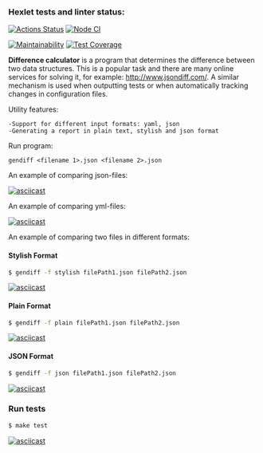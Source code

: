 ### Hexlet tests and linter status:

[![Actions Status](https://github.com/NatalyKT/backend-project-lvl2/workflows/hexlet-check/badge.svg)](https://github.com/NatalyKT/backend-project-lvl2/actions)
[![Node CI](https://github.com/NatalyKT/backend-project-lvl2/actions/workflows/gendiff-check.yml/badge.svg)](https://github.com/NatalyKT/backend-project-lvl2/actions/workflows/gendiff-check.yml)

[![Maintainability](https://api.codeclimate.com/v1/badges/ba4c99af1846d4a06aa3/maintainability)](https://codeclimate.com/github/NatalyKT/backend-project-lvl2/maintainability)
[![Test Coverage](https://api.codeclimate.com/v1/badges/ba4c99af1846d4a06aa3/test_coverage)](https://codeclimate.com/github/NatalyKT/backend-project-lvl2/test_coverage)

**Difference calculator** is a program that determines the difference between two data structures. This is a popular task and there are many online services for solving it, for example: http://www.jsondiff.com/. A similar mechanism is used when outputting tests or when automatically tracking changes in configuration files.

Utility features:

    -Support for different input formats: yaml, json
    -Generating a report in plain text, stylish and json format

Run program:

`gendiff <filename 1>.json <filename 2>.json`

An example of comparing json-files:

[![asciicast](https://asciinema.org/a/Hqd3lvCK4vtA3u2SuSkHGHkRs.svg)](https://asciinema.org/a/Hqd3lvCK4vtA3u2SuSkHGHkRs)

An example of comparing yml-files:

[![asciicast](https://asciinema.org/a/X6xMTSOTEWCeyAUTGcg0cCZBa.svg)](https://asciinema.org/a/X6xMTSOTEWCeyAUTGcg0cCZBa)

An example of comparing two files in different formats:

#### Stylish Format

```sh
$ gendiff -f stylish filePath1.json filePath2.json
```

[![asciicast](https://asciinema.org/a/kFEMTVqKORwT23Fv1Xzapth3g.svg)](https://asciinema.org/a/kFEMTVqKORwT23Fv1Xzapth3g)

#### Plain Format

```sh
$ gendiff -f plain filePath1.json filePath2.json
```

[![asciicast](https://asciinema.org/a/ujEH7qHrhQvtCjngFnlDCb5Mz.svg)](https://asciinema.org/a/ujEH7qHrhQvtCjngFnlDCb5Mz)

#### JSON Format

```sh
$ gendiff -f json filePath1.json filePath2.json
```

[![asciicast](https://asciinema.org/a/7rHiej9nlsnesskAN5mwzMLCK.svg)](https://asciinema.org/a/7rHiej9nlsnesskAN5mwzMLCK)

### Run tests

```sh
$ make test
```

[![asciicast](https://asciinema.org/a/ZJImU7ndq34Y3JL5dJYAGruUT.svg)](https://asciinema.org/a/ZJImU7ndq34Y3JL5dJYAGruUT)